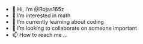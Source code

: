 - 👋 Hi, I’m @Rojas165z
- 👀 I’m interested in math
- 🌱 I’m currently learning about coding
- 💞️ I’m looking to collaborate on someone important
- 📫 How to reach me ...

<!---
Rojas165z/Rojas165z is a ✨ special ✨ repository because its `README.md` (this file) appears on your GitHub profile.
You can click the Preview link to take a look at your changes.
--->
